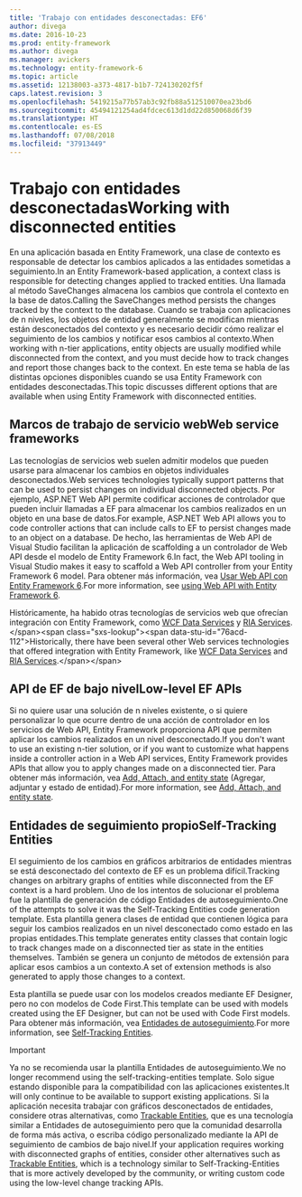 ```yaml
---
title: 'Trabajo con entidades desconectadas: EF6'
author: divega
ms.date: 2016-10-23
ms.prod: entity-framework
ms.author: divega
ms.manager: avickers
ms.technology: entity-framework-6
ms.topic: article
ms.assetid: 12138003-a373-4817-b1b7-724130202f5f
caps.latest.revision: 3
ms.openlocfilehash: 5419215a77b57ab3c92fb88a512510070ea23bd6
ms.sourcegitcommit: 45494121254ad4fdcec613d1dd22d850068d6f39
ms.translationtype: HT
ms.contentlocale: es-ES
ms.lasthandoff: 07/08/2018
ms.locfileid: "37913449"
---
```

# <a name="working-with-disconnected-entities"></a><span data-ttu-id="76acd-102">Trabajo con entidades desconectadas</span><span class="sxs-lookup"><span data-stu-id="76acd-102">Working with disconnected entities</span></span>
<span data-ttu-id="76acd-103">En una aplicación basada en Entity Framework, una clase de contexto es responsable de detectar los cambios aplicados a las entidades sometidas a seguimiento.</span><span class="sxs-lookup"><span data-stu-id="76acd-103">In an Entity Framework-based application, a context class is responsible for detecting changes applied to tracked entities.</span></span> <span data-ttu-id="76acd-104">Una llamada al método SaveChanges almacena los cambios que controla el contexto en la base de datos.</span><span class="sxs-lookup"><span data-stu-id="76acd-104">Calling the SaveChanges method persists the changes tracked by the context to the database.</span></span> <span data-ttu-id="76acd-105">Cuando se trabaja con aplicaciones de n niveles, los objetos de entidad generalmente se modifican mientras están desconectados del contexto y es necesario decidir cómo realizar el seguimiento de los cambios y notificar esos cambios al contexto.</span><span class="sxs-lookup"><span data-stu-id="76acd-105">When working with n-tier applications, entity objects are usually modified while disconnected from the context, and you must decide how to track changes and report those changes back to the context.</span></span> <span data-ttu-id="76acd-106">En este tema se habla de las distintas opciones disponibles cuando se usa Entity Framework con entidades desconectadas.</span><span class="sxs-lookup"><span data-stu-id="76acd-106">This topic discusses different options that are available when using Entity Framework with disconnected entities.</span></span>   

## <a name="web-service-frameworks"></a><span data-ttu-id="76acd-107">Marcos de trabajo de servicio web</span><span class="sxs-lookup"><span data-stu-id="76acd-107">Web service frameworks</span></span>

<span data-ttu-id="76acd-108">Las tecnologías de servicios web suelen admitir modelos que pueden usarse para almacenar los cambios en objetos individuales desconectados.</span><span class="sxs-lookup"><span data-stu-id="76acd-108">Web services technologies typically support patterns that can be used to persist changes on individual disconnected objects.</span></span> <span data-ttu-id="76acd-109">Por ejemplo, ASP.NET Web API permite codificar acciones de controlador que pueden incluir llamadas a EF para almacenar los cambios realizados en un objeto en una base de datos.</span><span class="sxs-lookup"><span data-stu-id="76acd-109">For example, ASP.NET Web API allows you to code controller actions that can include calls to EF to persist changes made to an object on a database.</span></span> <span data-ttu-id="76acd-110">De hecho, las herramientas de Web API de Visual Studio facilitan la aplicación de scaffolding a un controlador de Web API desde el modelo de Entity Framework 6.</span><span class="sxs-lookup"><span data-stu-id="76acd-110">In fact, the Web API tooling in Visual Studio makes it easy to scaffold a Web API controller from your Entity Framework 6 model.</span></span> <span data-ttu-id="76acd-111">Para obtener más información, vea [Usar Web API con Entity Framework 6](https://docs.microsoft.com/en-us/aspnet/web-api/overview/data/using-web-api-with-entity-framework/).</span><span class="sxs-lookup"><span data-stu-id="76acd-111">For more information, see [using Web API with Entity Framework 6](https://docs.microsoft.com/en-us/aspnet/web-api/overview/data/using-web-api-with-entity-framework/).</span></span>   

<span data-ttu-id="76acd-112">Históricamente, ha habido otras tecnologías de servicios web que ofrecían integración con Entity Framework, como [WCF Data Services](https://docs.microsoft.com/dotnet/framework/data/wcf/create-a-data-service-using-an-adonet-ef-data-wcf) y [RIA Services](https://docs.microsoft.com/en-us/previous-versions/dotnet/wcf-ria/ee707344(v=vs.91)).</span><span class="sxs-lookup"><span data-stu-id="76acd-112">Historically, there have been several other Web services technologies that offered integration with Entity Framework, like [WCF Data Services](https://docs.microsoft.com/dotnet/framework/data/wcf/create-a-data-service-using-an-adonet-ef-data-wcf) and [RIA Services](https://docs.microsoft.com/en-us/previous-versions/dotnet/wcf-ria/ee707344(v=vs.91)).</span></span>

## <a name="low-level-ef-apis"></a><span data-ttu-id="76acd-113">API de EF de bajo nivel</span><span class="sxs-lookup"><span data-stu-id="76acd-113">Low-level EF APIs</span></span>

<span data-ttu-id="76acd-114">Si no quiere usar una solución de n niveles existente, o si quiere personalizar lo que ocurre dentro de una acción de controlador en los servicios de Web API, Entity Framework proporciona API que permiten aplicar los cambios realizados en un nivel desconectado.</span><span class="sxs-lookup"><span data-stu-id="76acd-114">If you don't want to use an existing n-tier solution, or if you want to customize what happens inside a controller action in a Web API services, Entity Framework provides APIs that allow you to apply changes made on a disconnected tier.</span></span> <span data-ttu-id="76acd-115">Para obtener más información, vea [Add, Attach, and entity state](~/ef6/saving/change-tracking/entity-state.md) (Agregar, adjuntar y estado de entidad).</span><span class="sxs-lookup"><span data-stu-id="76acd-115">For more information, see [Add, Attach, and entity state](~/ef6/saving/change-tracking/entity-state.md).</span></span>  

## <a name="self-tracking-entities"></a><span data-ttu-id="76acd-116">Entidades de seguimiento propio</span><span class="sxs-lookup"><span data-stu-id="76acd-116">Self-Tracking Entities</span></span>  

<span data-ttu-id="76acd-117">El seguimiento de los cambios en gráficos arbitrarios de entidades mientras se está desconectado del contexto de EF es un problema difícil.</span><span class="sxs-lookup"><span data-stu-id="76acd-117">Tracking changes on arbitrary graphs of entities while disconnected from the EF context is a hard problem.</span></span> <span data-ttu-id="76acd-118">Uno de los intentos de solucionar el problema fue la plantilla de generación de código Entidades de autoseguimiento.</span><span class="sxs-lookup"><span data-stu-id="76acd-118">One of the attempts to solve it was the Self-Tracking Entities code generation template.</span></span> <span data-ttu-id="76acd-119">Esta plantilla genera clases de entidad que contienen lógica para seguir los cambios realizados en un nivel desconectado como estado en las propias entidades.</span><span class="sxs-lookup"><span data-stu-id="76acd-119">This template generates entity classes that contain logic to track changes made on a disconnected tier as state in the entities themselves.</span></span> <span data-ttu-id="76acd-120">También se genera un conjunto de métodos de extensión para aplicar esos cambios a un contexto.</span><span class="sxs-lookup"><span data-stu-id="76acd-120">A set of extension methods is also generated to apply those changes to a context.</span></span>

<span data-ttu-id="76acd-121">Esta plantilla se puede usar con los modelos creados mediante EF Designer, pero no con modelos de Code First.</span><span class="sxs-lookup"><span data-stu-id="76acd-121">This template can be used with models created using the EF Designer, but can not be used with Code First models.</span></span> <span data-ttu-id="76acd-122">Para obtener más información, vea [Entidades de autoseguimiento](self-tracking-entities/index.md).</span><span class="sxs-lookup"><span data-stu-id="76acd-122">For more information, see [Self-Tracking Entities](self-tracking-entities/index.md).</span></span>  

> [!IMPORTANT]
> <span data-ttu-id="76acd-123">Ya no se recomienda usar la plantilla Entidades de autoseguimiento.</span><span class="sxs-lookup"><span data-stu-id="76acd-123">We no longer recommend using the self-tracking-entities template.</span></span> <span data-ttu-id="76acd-124">Solo sigue estando disponible para la compatibilidad con las aplicaciones existentes.</span><span class="sxs-lookup"><span data-stu-id="76acd-124">It will only continue to be available to support existing applications.</span></span> <span data-ttu-id="76acd-125">Si la aplicación necesita trabajar con gráficos desconectados de entidades, considere otras alternativas, como [Trackable Entities](http://trackableentities.github.io/), que es una tecnología similar a Entidades de autoseguimiento pero que la comunidad desarrolla de forma más activa, o escriba código personalizado mediante la API de seguimiento de cambios de bajo nivel.</span><span class="sxs-lookup"><span data-stu-id="76acd-125">If your application requires working with disconnected graphs of entities, consider other alternatives such as [Trackable Entities](http://trackableentities.github.io/), which is a technology similar to Self-Tracking-Entities that is more actively developed by the community, or writing custom code using the low-level change tracking APIs.</span></span>

